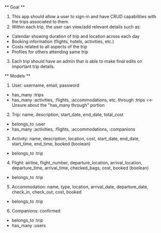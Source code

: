 ** Goal **

1. This app should allow a user to sign-in and have CRUD capabilities with the trips associated to them.
2. Within each trip, the user can view/add relevant details such as:
 - Calendar showing duration of trip and location across each day
 - Booking information (flights, hotels, activities, etc.)
 - Costs related to all aspects of the trip
 - Profiles for others attending same trip
3. Each trip should have an admin that is able to make final edits on important trip details.


** Models **

1. User: username, email, password
 - has_many :trips
 - has_many :activities, :flights, :accommodations, etc. through :trips <<- Unsure about the "has_many through" portion

2. Trip: name, description, start_date, end_date, total_cost
 - belongs_to :user
 - has_many :activities, :flights, :accommodations, :companions

3. Activity: name, description, location, cost, start_date, end_date, start_time, end_time, booked (boolean)
 - belongs_to :trip

4. Flight: airline, flight_number, departure_location, arrival_location, departure_time, arrival_time, checked_bags, cost, booked (boolean)
 - belongs_to :trip

5. Accommodation: name, type, location, arrival_date, departure_date, check_in, check_out, cost, booked
 - belongs_to :trip

6. Companions: confirmed
 - belongs_to :trip
 - has_many :users
